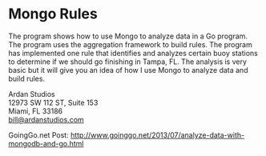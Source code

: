 <h1>Mongo Rules</h1>

<p>The program shows how to use Mongo to analyze data in a Go program. The program uses the aggregation framework to build rules. The program has implemented one rule that identifies and analyzes certain buoy stations to determine if we should go finishing in Tampa, FL. The analysis is very basic but it will give you an idea of how I use Mongo to analyze data and build rules.</p>

Ardan Studios<br />
12973 SW 112 ST, Suite 153<br />
Miami, FL 33186<br />
bill@ardanstudios.com

GoingGo.net Post:
http://www.goinggo.net/2013/07/analyze-data-with-mongodb-and-go.html

